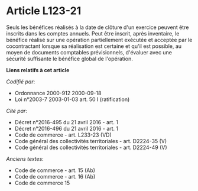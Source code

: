 # Article L123-21

Seuls les bénéfices réalisés à la date de clôture d'un exercice peuvent être inscrits dans les comptes annuels. Peut être
inscrit, après inventaire, le bénéfice réalisé sur une opération partiellement exécutée et acceptée par le cocontractant
lorsque sa réalisation est certaine et qu'il est possible, au moyen de documents comptables prévisionnels, d'évaluer avec une
sécurité suffisante le bénéfice global de l'opération.

**Liens relatifs à cet article**

_Codifié par_:

  - Ordonnance 2000-912 2000-09-18
  - Loi n°2003-7 2003-01-03 art. 50 I (ratification)

_Cité par_:

  - Décret n°2016-495 du 21 avril 2016 - art. 1
  - Décret n°2016-496 du 21 avril 2016 - art. 1
  - Code de commerce - art. L233-23 (VD)
  - Code général des collectivités territoriales - art. D2224-35 (V)
  - Code général des collectivités territoriales - art. D2224-49 (V)

_Anciens textes_:

  - Code de commerce - art. 15 (Ab)
  - Code de commerce - art. 16 (Ab)
  - Code de commerce 15
